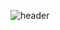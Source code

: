 ![header](https://capsule-render.vercel.app/api?type=waving&color=gradient&height=100&section=header&text=HELLO%20!&fontSize=70&animation=fadeIn)
